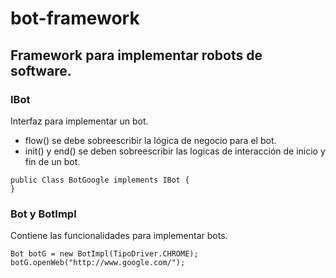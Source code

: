 # bot-framework
## Framework para implementar robots de software.

### IBot
Interfaz para implementar un bot.
* flow() se debe sobreescribir la lógica de negocio para el bot.
* init() y end() se deben sobreescribir las logicas de interacción de inicio y fin de un bot.
```
public Class BotGoogle implements IBot {
}
```

### Bot y BotImpl
 Contiene las funcionalidades para implementar bots.
```
Bot botG = new BotImpl(TipoDriver.CHROME);
botG.openWeb("http://www.google.com/");
```
 